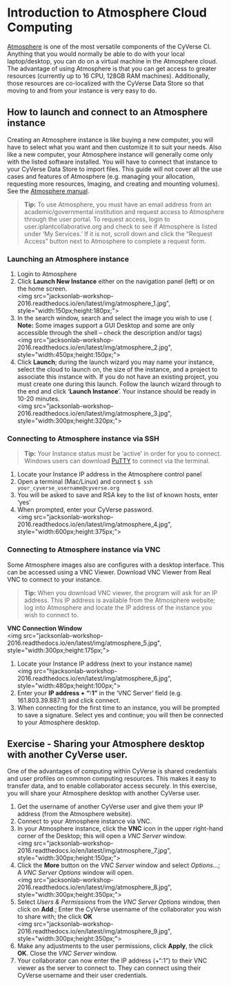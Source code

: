 # Introduction to Atmosphere Cloud Computing

[Atmosphere](http://www.cyverse.org/atmosphere) is one of the most versatile components of the CyVerse CI. Anything that you would normally be able to do with your local laptop/desktop, you can do on a virtual machine in the Atmosphere cloud. The advantage of using Atmosphere is that you can get access to greater resources (currently up to 16 CPU, 128GB RAM machines). Additionally, those resources are co-localized with the CyVerse Data Store so that moving to and from your instance is very easy to do. ## How to launch and connect to an Atmosphere instanceCreating an Atmosphere instance is like buying a new computer, you will have to select what you want and then customize it to suit your needs. Also like a new computer, your Atmosphere instance will generally come only with the listed software installed. You will have to connect that instance to your CyVerse Data Store to import files. This guide will not cover all the use cases and features of Atmosphere (e.g. managing your allocation, requesting more resources, Imaging, and creating and mounting volumes). See the [Atmosphere manual](https://pods.iplantcollaborative.org/wiki/display/atmman/Getting+Started).

>**Tip:** To use Atmosphere, you must have an email address from an academic/governmental institution and request access to Atmosphere through the user portal.  To request access, login to user.iplantcollaborative.org and check to see if Atmosphere is listed under ‘My Services.’ If it is not, scroll down and click the “Request Access” button next to Atmosphere to complete a request form. ### Launching an Atmosphere instance

1.	Login to Atmosphere 2.	Click **Launch New Instance** either on the navigation panel (left) or on the home screen.<br><img src="jacksonlab-workshop-2016.readthedocs.io/en/latest/img/atmosphere_1.jpg", style="width:150px;height:180px;">   3.	In the search window, search and select the image you wish to use ( **Note:** Some images support a GUI Desktop and some are only accessible through the shell – check the description and/or tags)<br><img src="jacksonlab-workshop-2016.readthedocs.io/en/latest/img/atmosphere_2.jpg", style="width:450px;height:150px;"> 4.	Click **Launch**; during the launch wizard you may name your instance, select the cloud to launch on, the size of the instance, and a project to associate this instance with. If you do not have an existing project, you must create one during this launch. Follow the launch wizard through to the end and click ‘**Launch Instance**’. Your instance should be ready in 10-20 minutes. <br><img src="jacksonlab-workshop-2016.readthedocs.io/en/latest/img/atmosphere_3.jpg", style="width:300px;height:320px;"> 

### Connecting to Atmosphere instance via SSH

> **Tip:** Your Instance status must be ‘active’ in order for you to connect. Windows users can download [PuTTY](http://www.chiark.greenend.org.uk/~sgtatham/putty/download.html) to connect via the terminal.1.	Locate your Instance IP address in the Atmosphere control panel
2.  Open a terminal (Mac/Linux) and connect `$ ssh your_cyverse_username@cyverse.org`
3. You will be asked to save and RSA key to the list of known hosts, enter ‘yes’
4. When prompted, enter your CyVerse password.<br><img src="jacksonlab-workshop-2016.readthedocs.io/en/latest/img/atmosphere_4.jpg", style="width:600px;height:375px;"> 

### Connecting to Atmosphere instance via VNC

Some Atmosphere images also are configures with a desktop interface. This can be accessed using a VNC Viewer. Download VNC Viewer from Real VNC to connect to your instance. 

> **Tip:** When you download VNC viewer, the program will ask for an IP address. This IP address is available from the Atmosphere website; log into Atmosphere and locate the IP address of the instance you wish to connect to. 

**VNC Connection Window**<br><img src="jacksonlab-workshop-2016.readthedocs.io/en/latest/img/atmosphere_5.jpg", style="width:300px;height:175px;">

1. Locate your Instance IP address (next to your instance name)<br><img src="hjacksonlab-workshop-2016.readthedocs.io/en/latest/img/atmosphere_6.jpg", style="width:480px;height:100px;">2.	Enter your **IP address + “:1”** in the ‘VNC Server’ field (e.g. 161.803.39.887:1) and click connect. 3.	When connecting for the first time to an instance, you will be prompted to save a signature. Select yes and continue; you will then be connected to your Atmosphere desktop. 

## Exercise - Sharing your Atmosphere desktop with another CyVerse user. 

One of the advantages of computing within CyVerse is shared credentials and user profiles on common computing resources. This makes it easy to transfer data, and to enable collaborator access securely. In this exercise, you will share your Atmosphere desktop with another CyVerse user. 

1. Get the username of another CyVerse user and give them your IP address (from the Atmosphere website). 
2. Connect to your Atmosphere instance via VNC. 
3. In your Atmosphere instance, click the **VNC** icon in the upper right-hand corner of the Desktop; this will open a _VNC Server_ window. <br><img src="jacksonlab-workshop-2016.readthedocs.io/en/latest/img/atmosphere_7.jpg", style="width:300px;height:150px;">
4. Click the **More** button on the _VNC Server_ window and select _Options..._; A _VNC Server Options_ window will open.<br><img src="jacksonlab-workshop-2016.readthedocs.io/en/latest/img/atmosphere_8.jpg", style="width:300px;height:350px;">
5. Select _Users & Permissions_ from the _VNC Server Options_ window, then click on **Add**.; Enter the CyVerse username of the collaborator you wish to share with; the click **OK**<br><img src="jacksonlab-workshop-2016.readthedocs.io/en/latest/img/atmosphere_9.jpg", style="width:300px;height:350px;">
6. Make any adjustments to the user permissions, click **Apply**, the click **OK**. Close the _VNC Server_ window. 
7. Your collaborator can now enter the IP address (+“:1”) to their VNC viewer as the server to connect to. They can connect using  their CyVerse username and their user credentials. 
